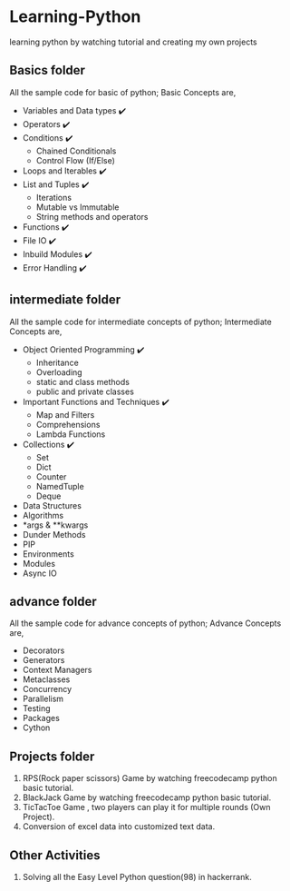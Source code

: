 # Learning-Python
learning python by watching tutorial and creating my own projects

## Basics folder 
  All the sample code for basic of python;
  Basic Concepts are,
  - Variables and Data types :heavy_check_mark:
  - Operators :heavy_check_mark:
  - Conditions :heavy_check_mark:
    - Chained Conditionals
    - Control Flow (If/Else)
  - Loops and Iterables :heavy_check_mark:
  - List and Tuples :heavy_check_mark:
    - Iterations
    - Mutable vs Immutable
    - String methods and operators
  - Functions :heavy_check_mark:
  - File IO :heavy_check_mark:
  - Inbuild Modules :heavy_check_mark:
  - Error Handling :heavy_check_mark:

## intermediate folder
  All the sample code for intermediate concepts of python;
  Intermediate Concepts are,
  - Object Oriented Programming :heavy_check_mark:
    - Inheritance
    - Overloading
    - static and class methods
    - public and private classes
  - Important Functions and Techniques :heavy_check_mark:
    - Map and Filters
    - Comprehensions
    - Lambda Functions
  - Collections :heavy_check_mark:
    - Set
    - Dict
    - Counter
    - NamedTuple
    - Deque
  - Data Structures
  - Algorithms
  - *args & **kwargs
  - Dunder Methods
  - PIP
  - Environments
  - Modules
  - Async IO

## advance folder
  All the sample code for advance concepts of python;
  Advance Concepts are,
  - Decorators
  - Generators 
  - Context Managers
  - Metaclasses
  - Concurrency 
  - Parallelism 
  - Testing
  - Packages
  - Cython

##  Projects folder
  1. RPS(Rock paper scissors) Game by watching freecodecamp python basic tutorial.
  2. BlackJack Game by watching freecodecamp python basic tutorial.
  3. TicTacToe Game , two players can play it for multiple rounds (Own Project).
  4. Conversion of excel data into customized text data.

## Other Activities
  1. Solving all the Easy Level Python question(98) in hackerrank. 

